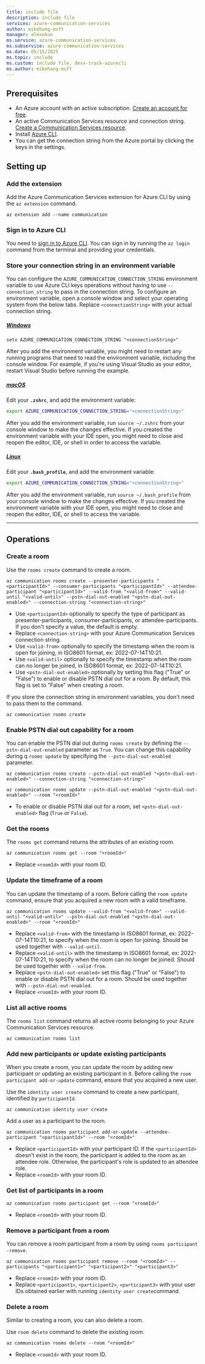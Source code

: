 ```yaml
---
title: include file
description: include file
services: azure-communication-services
author: mikehang-msft
manager: alexokun
ms.service: azure-communication-services
ms.subservice: azure-communication-services
ms.date: 05/15/2025
ms.topic: include
ms.custom: include file, devx-track-azurecli
ms.author: mikehang-msft
---
```


## Prerequisites

- An Azure account with an active subscription. [Create an account for free](https://azure.microsoft.com/free/?WT.mc_id=A261C142F).
- An active Communication Services resource and connection string. [Create a Communication Services resource](../../create-communication-resource.md?#access-your-connection-strings-and-service-endpoints-using-azure-cli).
- Install [Azure CLI](/cli/azure/install-azure-cli-windows?tabs=azure-cli).
- You can get the connection string from the Azure portal by clicking the keys in the settings. 

## Setting up 

### Add the extension

Add the Azure Communication Services extension for Azure CLI by using the `az extension` command.

```azurecli-interactive
az extension add --name communication
```

### Sign in to Azure CLI

You need to [sign in to Azure CLI](/cli/azure/authenticate-azure-cli). You can sign in by running the ```az login``` command from the terminal and providing your credentials.


### Store your connection string in an environment variable 

You can configure the `AZURE_COMMUNICATION_CONNECTION_STRING` environment variable to use Azure CLI keys operations without having to use `--connection_string` to pass in the connection string. To configure an environment variable, open a console window and select your operating system from the below tabs. Replace `<connectionString>` with your actual connection string.

##### [Windows](#tab/windows)

```console
setx AZURE_COMMUNICATION_CONNECTION_STRING "<connectionString>"
```

After you add the environment variable, you might need to restart any running programs that need to read the environment variable, including the console window. For example, if you're using Visual Studio as your editor, restart Visual Studio before running the example. 

##### [macOS](#tab/unix)

Edit your **`.zshrc`**, and add the environment variable:

```bash
export AZURE_COMMUNICATION_CONNECTION_STRING="<connectionString>"
```

After you add the environment variable, run `source ~/.zshrc` from your console window to make the changes effective. If you created the environment variable with your IDE open, you might need to close and reopen the editor, IDE, or shell in order to access the variable. 

##### [Linux](#tab/linux)

Edit your **`.bash_profile`**, and add the environment variable:

```bash
export AZURE_COMMUNICATION_CONNECTION_STRING="<connectionString>"
```

After you add the environment variable, run `source ~/.bash_profile` from your console window to make the changes effective. If you created the environment variable with your IDE open, you might need to close and reopen the editor, IDE, or shell to access the variable. 

---

## Operations

### Create a room

Use the `rooms create` command to create a room. 

```azurecli-interactive
az communication rooms create --presenter-participants "<participantId>" --consumer-participants "<participantId>" --attendee-participant "<participantId>" --valid-from "<valid-from>" --valid-until "<valid-until>" --pstn-dial-out-enabled "<pstn-dial-out-enabled>" --connection-string "<connection-string>"
```

- Use `<participantId>` optionally to specify the type of participant as presenter-participants, consumer-participants, or attendee-participants. If you don't specify a value, the default is empty. 
- Replace `<connection-string>` with your Azure Communication Services connection string. 
- Use `<valid-from>` optionally to specify the timestamp when the room is open for joining, in ISO8601 format, ex: 2022-07-14T10:21. 
- Use `<valid-until>` optionally to specify the timestamp when the room can no longer be joined, in ISO8601 format, ex: 2022-07-14T10:21. 
- Use `<pstn-dial-out-enabled>` optionally by setting this flag ("True" or "False") to enable or disable PSTN dial out for a room. By default, this flag is set to "False" when creating a room.

If you store the connection string in environment variables, you don't need to pass them to the command.

```azurecli-interactive
az communication rooms create 
```

### Enable PSTN dial out capability for a room

You can enable the PSTN dial out during `rooms create` by defining the `--pstn-dial-out-enabled` parameter as `True`. You can change this capability during q `rooms update` by specifying the `--pstn-dial-out-enabled` parameter.

```azurecli-interactive
az communication rooms create --pstn-dial-out-enabled "<pstn-dial-out-enabled>" --connection-string "<connection-string>"
```

```azurecli-interactive
az communication rooms update --pstn-dial-out-enabled "<pstn-dial-out-enabled>" --room "<roomId>"
```

- To enable or disable PSTN dial out for a room, set `<pstn-dial-out-enabled>` flag (`True` or `False`).

### Get the rooms 

The `rooms get` command returns the attributes of an existing room.

```azurecli-interactive
az communication rooms get --room "<roomId>" 
```

- Replace `<roomId>` with your room ID.

### Update the timeframe of a room 

You can update the timestamp of a room. Before calling the `room update` command, ensure that you acquired a new room with a valid timeframe. 

```azurecli-interactive
az communication rooms update --valid-from "<valid-from>" --valid-until "<valid-until>" --pstn-dial-out-enabled "<pstn-dial-out-enabled>" --room "<roomId>"
```

- Replace `<valid-from>` with the timestamp in ISO8601 format, ex: 2022-07-14T10:21, to specify when the room is open for joining. Should be used together with `--valid-until`.
- Replace `<valid-until>` with the timestamp in ISO8601 format, ex: 2022-07-14T10:21, to specify when the room can no longer be joined. Should be used together with `--valid-from`.
- Replace `<pstn-dial-out-enabled>` set this flag ("True" or "False") to enable or disable PSTN dial out for a room. Should be used together with `--pstn-dial-out-enabled`.
- Replace `<roomId>` with your room ID.
  
### List all active rooms

The `rooms list` command returns all active rooms belonging to your Azure Communication Services resource.

```azurecli-interactive
az communication rooms list
```

### Add new participants or update existing participants

When you create a room, you can update the room by adding new participant or updating an existing participant in it. Before calling the `room participant add-or-update` command, ensure that you acquired a new user. 

Use the `identity user create` command to create a new participant, identified by `participantId`.

```azurecli-interactive
az communication identity user create
```

Add a user as a participant to the room.

```azurecli-interactive
az communication rooms participant add-or-update --attendee-participant "<participantId>" --room "<roomId>"
```

- Replace `<participantId>` with your participant ID. If the `<participantId>` doesn't exist in the room, the participant is added to the room as an attendee role. Otherwise, the participant's role is updated to an attendee role.
- Replace `<roomId>` with your room ID.

### Get list of participants in a room
```azurecli-interactive
az communication rooms participant get --room "<roomId>"
```
- Replace `<roomId>` with your room ID.
  
### Remove a participant from a room 

You can remove a room participant from a room by using `rooms participant -remove`.

```azurecli-interactive
az communication rooms participant remove --room "<roomId>" --participants "<participant1>" "<participant2>" "<participant3>"
```

- Replace `<roomId>` with your room ID.
- Replace `<participant1>`, `<participant2>`, `<participant3>` with your user IDs obtained earlier with running `identity user create`command.

### Delete a room 

Similar to creating a room, you can also delete a room. 

Use `room delete` command to delete the existing room.

```azurecli-interactive
az communication rooms delete --room "<roomId>"
```

- Replace `<roomId>` with your room ID.
